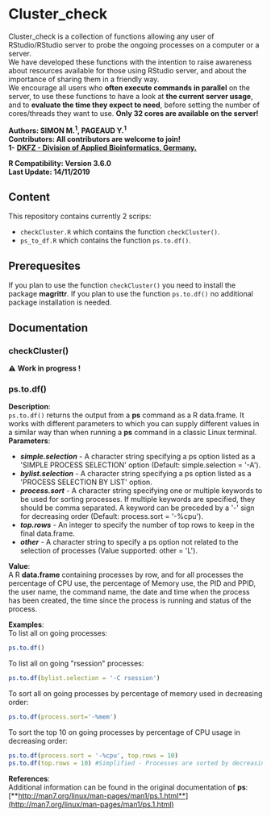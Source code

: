 # Cluster_check
Cluster_check is a collection of functions allowing any user of RStudio/RStudio server to probe the ongoing processes on a computer or a server.  
We have developed these functions with the intention to raise awareness about resources available for those using RStudio server, and about the importance of sharing them in a friendly way.  
We encourage all users who **often execute commands in parallel** on the server, to use these functions to have a look at **the current server usage**, and to **evaluate the time they expect to need**, before setting the number of cores/threads they want to use. **Only 32 cores are available on the server!**

**Authors: SIMON M.<sup>1</sup>, PAGEAUD Y.<sup>1</sup>**  
**Contributors: All contributors are welcome to join!**  
**1-** [**DKFZ - Division of Applied Bioinformatics, Germany.**](https://www.dkfz.de/en/applied-bioinformatics/index.php)

**R Compatibility: Version 3.6.0**  
**Last Update: 14/11/2019**  

## Content
This repository contains currently 2 scrips:  
* `checkCluster.R` which contains the function `checkCluster()`.  
* `ps_to_df.R` which contains the function `ps.to.df()`.  

## Prerequesites
If you plan to use the function `checkCluster()` you need to install the package **magrittr**.
If you plan to use the function `ps.to.df()` no additional package installation is needed.

## Documentation
### checkCluster()
⚠️ **Work in progress !**  
### ps.to.df()

**Description**:  
`ps.to.df()` returns the output from a **ps** command as a R data.frame. It works with different parameters to which you can supply different values in a similar way than when running a **ps** command in a classic Linux terminal.  
**Parameters**:  
* **_simple.selection_** - A character string specifying a ps option listed as a 'SIMPLE PROCESS SELECTION' option (Default: simple.selection = '-A').  
* **_bylist.selection_** -  A character string specifying a ps option listed as a 'PROCESS SELECTION BY LIST' option.  
* **_process.sort_** - A character string specifying one or multiple keywords to be used for sorting processes. If multiple keywords are specified, they should be comma separated. A keyword can be preceded by a '-' sign for decreasing order (Default: process.sort = '-%cpu').  
* **_top.rows_** - An integer to specify the number of top rows to keep in the final data.frame.  
* **_other_** - A character string to specify a ps option not related to the selection of processes (Value supported: other = 'L').  

**Value**:  
A R **data.frame** containing processes by row, and for all processes the percentage of CPU use, the percentage of Memory use, the PID and PPID, the user name, the command name, the date and time when the process has been created, the time since the process is running and status of the process.  

**Examples**:  
To list all on going processes:  
```R
ps.to.df()
```
To list all on going "rsession" processes:  
```R
ps.to.df(bylist.selection = '-C rsession')
```
To sort all on going processes by percentage of memory used in decreasing order:  
```R
ps.to.df(process.sort='-%mem')
```
To sort the top 10 on going processes by percentage of CPU usage in decreasing order:  
```R
ps.to.df(process.sort = '-%cpu', top.rows = 10)
ps.to.df(top.rows = 10) #Simplified - Processes are sorted by decreasing order of %CPU usage by default. 
```

**References**:  
Additional information can be found in the original documentation of **ps**:  [**http://man7.org/linux/man-pages/man1/ps.1.html**](http://man7.org/linux/man-pages/man1/ps.1.html)
